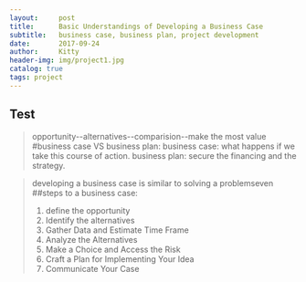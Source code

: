```yaml
---
layout:     post                  
title:      Basic Understandings of Developing a Business Case           
subtitle:   business case, business plan, project development 
date:       2017-09-24             
author:     Kitty                     
header-img: img/project1.jpg   
catalog: true                      
tags: project     
---
```

## Test
>opportunity--alternatives--comparision--make the most value
#business case VS business plan:
>business case: what happens if we take this course of action.
>business plan: secure the financing and the strategy.

>developing a business case is similar to solving a problemseven 
##steps to a business case:
>1. define the opportunity
>2. Identify the alternatives
>3. Gather Data and Estimate Time Frame
>4. Analyze the Alternatives
>5. Make a Choice and Access the Risk
>6. Craft a Plan for Implementing Your Idea
>7. Communicate Your Case
